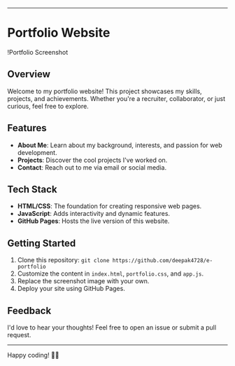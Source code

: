 
---

# Portfolio Website

!Portfolio Screenshot

## Overview
Welcome to my portfolio website! This project showcases my skills, projects, and achievements. Whether you're a recruiter, collaborator, or just curious, feel free to explore.

## Features
- **About Me**: Learn about my background, interests, and passion for web development.
- **Projects**: Discover the cool projects I've worked on.
- **Contact**: Reach out to me via email or social media.

## Tech Stack
- **HTML/CSS**: The foundation for creating responsive web pages.
- **JavaScript**: Adds interactivity and dynamic features.
- **GitHub Pages**: Hosts the live version of this website.

## Getting Started
1. Clone this repository: `git clone https://github.com/deepak4728/e-portfolio`
2. Customize the content in `index.html`, `portfolio.css`, and `app.js`.
3. Replace the screenshot image with your own.
4. Deploy your site using GitHub Pages.

## Feedback
I'd love to hear your thoughts! Feel free to open an issue or submit a pull request.

---
Happy coding! 🚀🌟
